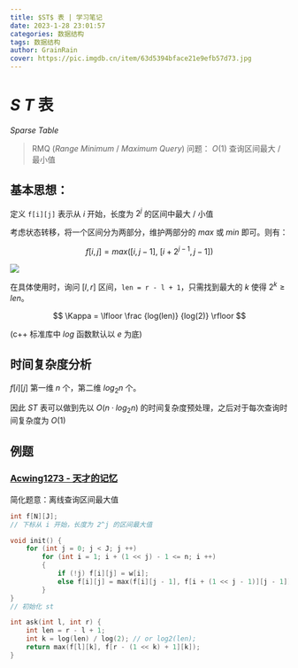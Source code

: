 ```yaml
---
title: $ST$ 表 | 学习笔记
date: 2023-1-28 23:01:57
categories: 数据结构
tags: 数据结构
author: GrainRain
cover: https://pic.imgdb.cn/item/63d5394bface21e9efb57d73.jpg
---
```



# $S\ T$ 表
$Sparse\ Table$

> RMQ ($Range\ Minimum\ /\ Maximum\ Query$) 问题：
> $O(1)$ 查询区间最大 / 最小值

## 基本思想：

定义 `f[i][j]` 表示从 $i$ 开始，长度为 $2^j$ 的区间中最大 / 小值

考虑状态转移，将一个区间分为两部分，维护两部分的 $max$ 或 $min$ 即可。则有：

$$ f[i, j] = max([i, j - 1],\ [i + 2^{j - 1}, j - 1]) $$

![](https://pic.imgdb.cn/item/63d4c5c6face21e9efa1b86b.jpg)

在具体使用时，询问 $[l, r]$ 区间，`len = r - l + 1`，只需找到最大的 $k$ 使得 $2^k \geqslant len$。

$$ \Kappa = \lfloor \frac {log(len)} {log(2)} \rfloor $$

(c++ 标准库中 $log$ 函数默认以 $e$ 为底)

## 时间复杂度分析

$f[i][j]$ 第一维 $n$ 个，第二维 $log_2n$ 个。

因此 $ST$ 表可以做到先以 $O(n·log_2n)$ 的时间复杂度预处理，之后对于每次查询时间复杂度为 $O(1)$

## 例题

### [Acwing1273 - 天才的记忆](https://www.acwing.com/problem/content/1275/) 

简化题意：离线查询区间最大值

```cpp
int f[N][J];
// 下标从 i 开始，长度为 2^j 的区间最大值

void init() {
	for (int j = 0; j < J; j ++)
		for (int i = 1; i + (1 << j) - 1 <= n; i ++)
		{
			if (!j) f[i][j] = w[i];
			else f[i][j] = max(f[i][j - 1], f[i + (1 << j - 1)][j - 1]);
		}
}
// 初始化 st 

int ask(int l, int r) {
	int len = r - l + 1;
	int k = log(len) / log(2); // or log2(len);
	return max(f[l][k], f[r - (1 << k) + 1][k]);
}
```